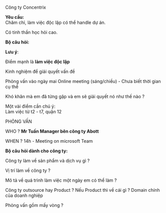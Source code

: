   

  

Công ty Concentrix

**Yêu cầu:**  
Chăm chỉ, làm việc độc lập có thể handle dự án.  

Có tinh thần học hỏi cao.

  

**Bộ câu hỏi:**

**Lưu ý**:

Điểm mạnh là **làm việc độc lập**

Kinh nghiệm để giải quyết vấn đề

Phỏng vấn vào ngày mai Online meeting (sáng/chiều) - Chưa biết thời gian cụ thể

Khó khăn mà em đã từng gặp và em sẽ giải quyết nó như thế nào ?

Một vài điểm cần chú ý:  
Làm việc từ t2 - t7, quận 12  

  

PHỎNG VẤN

  

WHO ? **Mr Tuấn Manager bên công ty Abott**

WHEN ? 14h - Meeting on microsoft Team

  

  

  

**Bộ câu hỏi dành cho công ty:**

  

Công ty làm về sản phẩm và dịch vụ gì ?

Vị trí làm về công ty ?

Mô tả về quá trình làm việc một ngày em có thể làm ?

Công ty outsource hay Product ? Nếu Product thì về cái gì ? Domain chính của doanh nghiệp

Phỏng vấn gồm mấy vòng ?